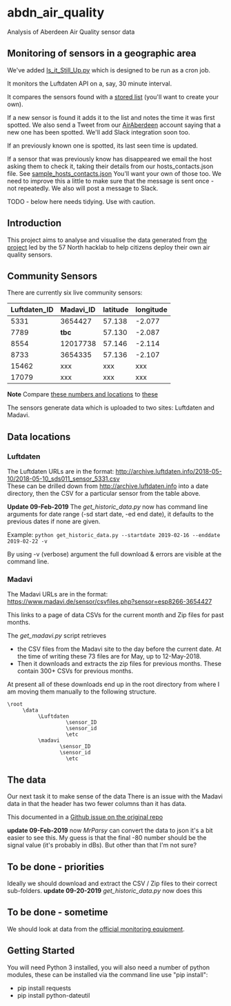 # abdn_air_quality
Analysis of Aberdeen Air Quality sensor data

## Monitoring of sensors in a geographic area
We've added [Is_it_Still_Up.py](Is_it_still_up.py) which is designed to be run as a cron job. 

It monitors the Luftdaten API on a, say, 30 minute interval. 

It compares the sensors found with a [stored list](last_seen.json) (you'll want to create your own). 

If a new sensor is found it adds it to the list and notes the time it was first spotted. We also send a Tweet from our [AirAberdeen](https://twitter.com/AirAberdeen) account saying that a new one has been spotted. We'll add Slack integration soon too. 

If an previously known one is spotted, its last seen time is updated. 

If a sensor that was previously know has disappeared we email the host asking them to check it, taking their details from our hosts_contacts.json file. See [sample_hosts_contacts.json](sample_hosts_contacts.json) You'll want your own of those too. We need to improve this a little to make sure that the message is sent once - not repeatedly. We also will post a message to Slack. 

TODO - below here needs tidying. Use with caution.

## Introduction 
This project aims to analyse and visualise the data generated from [the project](https://wiki.57north.org.uk/index.php/Projects:Air_Quality_Monitor) led by the 57 North hacklab to help citizens deploy their own air quality sensors. 


## Community Sensors 
There are currently six live community sensors:  

| Luftdaten_ID | Madavi_ID |latitude| longitude|
| :------ |:----------|:--------|:--------|
| 5331    | 3654427   |57.138  |-2.077   |
| 7789    | **tbc**   |57.130  |-2.087   |
| 8554    | 12017738  |57.146  |-2.114   |
| 8733    | 3654335   |57.136  |-2.107   |
| 15462   |  xxx  | xxx  |  xxx |
| 17079   |  xxx  | xxx  | xxx  |

**Note** Compare [these numbers and locations](http://deutschland.maps.luftdaten.info/#12/57.1357/-2.0001) to [these](https://www.madavi.de/sensor/feinstaub-map-dht/#12/57.1450/-2.0479)


The sensors generate data which is uploaded to two sites: Luftdaten and Madavi. 

## Data locations

### Luftdaten

The Luftdaten URLs are in the format: http://archive.luftdaten.info/2018-05-10/2018-05-10_sds011_sensor_5331.csv  
These can be drilled down from http://archive.luftdaten.info into a date directory, then the CSV for a particular sensor from the table above. 

**Update 09-Feb-2019** The *get_historic_data.py* now has command line arguments for date range (-sd start date, -ed end date), it defaults to the previous dates if none are given. 

Example: `python get_historic_data.py --startdate 2019-02-16 --enddate 2019-02-22 -v
`

By using -v (verbose) argument the full download & errors are visible at the command line.

### Madavi

The Madavi URLs are in the format: https://www.madavi.de/sensor/csvfiles.php?sensor=esp8266-3654427  

This links to a page of data CSVs for the current month and Zip files for past months.  

The *get_madavi.py* script retrieves 
* the CSV files from the Madavi site to the day before the current date. At the time of writing these 73 files are for May, up to 12-May-2018.
* Then it downloads and extracts the zip files for previous months. These contain 300+ CSVs for previous months.

At present all of these downloads end up in the root directory from where I am moving them manually to the following structure.

```
\root
     \data
          \Luftdaten
                   \sensor_ID
                   \sensor_id
                   \etc
          \madavi
                 \sensor_ID
                 \sensor_id
                   \etc

```

## The data

Our next task it to make sense of the data
There is an issue with the Madavi data in that the header has two fewer columns than it has data. 

This documented in a [Github issue on the original repo](https://github.com/opendata-stuttgart/madavi-api/issues/8)

**update 09-Feb-2019** now *MrParsy* can convert the data to json it's a bit easier to see this. My guess is that the final -80 number should be the signal value (it's probably in dBs). But other than that I'm not sure?

## To be done - priorities
Ideally we should download and extract the CSV / Zip files to their correct sub-folders.
**update 09-20-2019** *get_historic_data.py* now does this

## To be done - sometime
We should look at data from the [official monitoring equipment](http://www.scottishairquality.co.uk/latest/site-info.php?site_id=ABD0&view=latest).

## Getting Started

You will need Python 3 installed, you will also need a number of python modules, these can be installed via the command line use "pip install":
* pip install requests
* pip install python-dateutil
